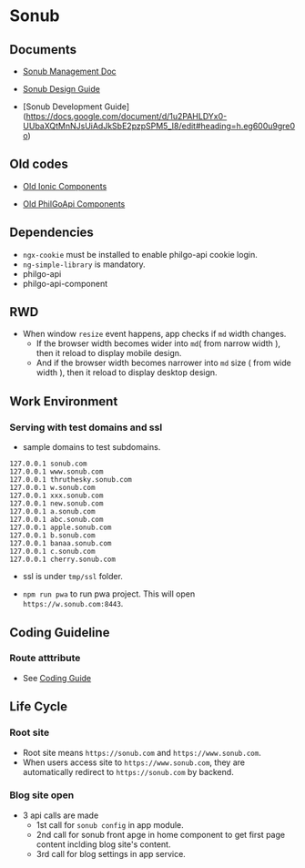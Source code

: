 # Sonub

## Documents

* [Sonub Management Doc](https://docs.google.com/document/d/1QEifBIP7PF6KS6miu4tAlVmEB3Xq3m-BTU6JFYtNXDM/edit#heading=h.m1tz4v8spj4k)

* [Sonub Design Guide](https://docs.google.com/document/d/1u2PAHLDYx0-UUbaXQtMnNJsUiAdJkSbE2pzpSPM5_I8/edit#heading=h.et2euvfta6pc)

* [Sonub Development Guide] (https://docs.google.com/document/d/1u2PAHLDYx0-UUbaXQtMnNJsUiAdJkSbE2pzpSPM5_I8/edit#heading=h.eg600u9gre0o)

## Old codes

* [Old Ionic Components](https://github.com/thruthesky/sonub/tree/4542202059203f4d274b1f1a6ebc3958b629adfe)

* [Old PhilGoApi Components](https://github.com/thruthesky/components)

## Dependencies

* `ngx-cookie` must be installed to enable philgo-api cookie login.
* `ng-simple-library` is mandatory.
* philgo-api
* philgo-api-component

## RWD

* When window `resize` event happens, app checks if `md` width changes.
  * If the browser width becomes wider into `md`( from narrow width ), then it reload to display mobile design.
  * And if the browser width becomes narrower into `md` size ( from wide width ), then it reload to display desktop design.

## Work Environment

### Serving with test domains and ssl

* sample domains to test subdomains.

```` text
127.0.0.1 sonub.com
127.0.0.1 www.sonub.com
127.0.0.1 thruthesky.sonub.com
127.0.0.1 w.sonub.com
127.0.0.1 xxx.sonub.com
127.0.0.1 new.sonub.com
127.0.0.1 a.sonub.com
127.0.0.1 abc.sonub.com
127.0.0.1 apple.sonub.com
127.0.0.1 b.sonub.com
127.0.0.1 banaa.sonub.com
127.0.0.1 c.sonub.com
127.0.0.1 cherry.sonub.com
````

* ssl is under `tmp/ssl` folder.

* `npm run pwa` to run pwa project. This will open `https://w.sonub.com:8443`.

## Coding Guideline

### Route atttribute

* See [Coding Guide](https://docs.google.com/document/d/1u2PAHLDYx0-UUbaXQtMnNJsUiAdJkSbE2pzpSPM5_I8/edit#heading=h.ojq4plytxfhn)

## Life Cycle

### Root site

* Root site means `https://sonub.com` and `https://www.sonub.com`.
* When users access site to `https://www.sonub.com`, they are automatically redirect to `https://sonub.com` by backend.

### Blog site open

* 3 api calls are made
  * 1st call for `sonub config` in app module.
  * 2nd call for sonub front apge in home component to get first page content inclding blog site's content.
  * 3rd call for blog settings in app service.
